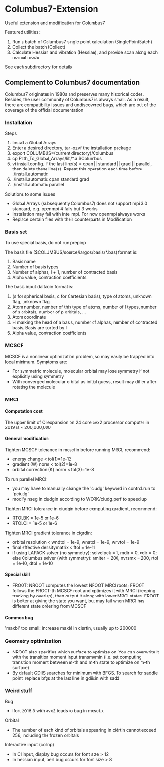# Columbus7-Extension
Useful extension and modification for Columbus7

Featured utilities:
1. Run a batch of Columbus7 single point calculation (SinglePointBatch)
2. Collect the batch (Collect)
3. Calculate Hessian and vibration (Hessian), and provide scan along each normal mode

See each subdirectory for details

## Complement to Columbus7 documentation
Columbus7 originates in 1980s and preserves many historical codes. Besides, the user community of Columbus7 is always small. As a result, there are compatibility issues and undiscovered bugs, which are out of the coverage of the official documentation

### Installation
Steps
1. Install a Global Arrays
2. Enter a desired directory, tar -xzvf the installation package
3. export COLUMBUS=(current directory)/Columbus
4. cp Path_To_Global_Arrays/lib/*.a $Columbus
5. vi install.config. If the last line(s) = cpan || standard || grad || parallel, then delete these line(s). Repeat this operation each time before ./install.automatic
6. ./install.automatic cpan standard grad
7. ./install.automatic parallel

Solutions to some issues
* Global Arrays (subsequently Columbus7) does not support mpi 3.0 standard, e.g. openmpi 4 fails but 3 works
* Installation may fail with intel mpi. For now openmpi always works
* Replace certain files with their counterparts in Modification

### Basis set
To use special basis, do not run prepinp

The basis file ($COLUMBUS/source/iargos/basis/*.bas) format is:
1. Basis name
2. Number of basis types
3. Number of alphas, l + 1, number of contracted basis
4. Alpha value, contraction coefficients

The basis input daltaoin format is:
1. (s for spherical basis, c for Cartesian basis), type of atoms, unknown flag, unknown flag
2. Atom number, number of this type of atoms, number of l types, number of s orbitals, number of p orbitals, ...
3. Atom coordinate
4. H marking the head of a basis, number of alphas, number of contracted basis. Basis are sorted by l
5. Alpha value, contraction coefficients

### MCSCF
MCSCF is a nonlinear optimization problem, so may easily be trapped into local minimum. Symptoms are:
* For symmetric molecule, molecular orbital may lose symmetry if not explicitly using symmetry
* With converged molecular orbital as initial guess, result may differ after rotating the molecule

### MRCI
#### Computation cost
The upper limit of CI expansion on 24 core avx2 processor computer in 2019 is ~ 200,000,000

#### General modification
Tighten MCSCF tolerance in mcscfin before running MRCI, recommend:
* energy change < tol(1)=1e-12
* gradient (W) norm < tol(2)=1e-8
* orbital correction (K) norm < tol(3)=1e-8

To run parallel MRCI:
* you may have to manually change the 'ciudg' keyword in control.run to 'pciudg'
* modify nseg in ciudgin according to WORK/ciudg.perf to speed up

Tighten MRCI tolerance in ciudgin before computing gradient, recommend:
* RTOLBK = 1e-5 or 1e-6
* RTOLCI = 1e-5 or 1e-6

Tighten MRCI gradient tolerance in cigrdin:
* orbital resolution < wndtol = 1e-9, wnatol = 1e-9, wnvtol = 1e-9
* final effective densitymatrix < ftol = 1e-11
* if using LAPACK solver (no symmetry): solvelpck = 1, mdir = 0, cdir = 0; else Columbus solver (with symmetry): nmiter = 200, nvrsmx = 200, rtol = 1e-10, dtol = 1e-10

#### Special skill
* FROOT: NROOT computes the lowest NROOT MRCI roots; FROOT follows the FROOT-th MCSCF root and optimizes it with MRCI (keeping tracking by overlap), then output it along with lower MRCI states. FROOT is better at giving the state you want, but may fail when MRCI has different state ordering from MCSCF

#### Common bug
'maxbl' too small: increase maxbl in cisrtin, usually up to 200000

### Geometry optimization
* NROOT also specifies which surface to optimize on. You can overwrite it with the transition moment input transmomin (i.e. set computing transition moment between m-th and m-th state to optimize on m-th surface)
* By default GDIIS searches for minimum with BFGS. To search for saddle point, replace bfgs at the last line in gdiisin with sadd

### Weird stuff
Bug
* ifort 2018.3 with avx2 leads to bug in mcscf.x

Orbital
* The number of each kind of orbitals appearing in cidrtin cannot exceed 256, including the frozen orbitals

Interactive input (colinp)
* In CI input, display bug occurs for font size > 12
* In hessian input, perl bug occurs for font size > 8
